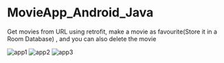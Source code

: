 # MovieApp_Android_Java

<p>Get movies from URL using retrofit, make a movie as favourite(Store it in a Room Database) , and you can also delete the movie</p>



![app1](https://user-images.githubusercontent.com/49325998/162586409-8cc9ad1b-f508-4f51-9d3f-52278f794cbd.PNG)
![app2](https://user-images.githubusercontent.com/49325998/162586413-8f6a28eb-4931-4827-9aee-4c3d9a8008b8.PNG)
![app3](https://user-images.githubusercontent.com/49325998/162586469-3a41804e-45ab-4c9c-a3dd-d6821b5bee9f.PNG)
